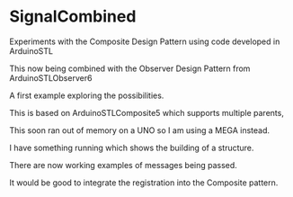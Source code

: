 # SignalCombined

Experiments with the Composite Design Pattern using code developed in ArduinoSTL

This now being combined with the Observer Design Pattern from ArduinoSTLObserver6

A first example exploring the possibilities.

This is based on ArduinoSTLComposite5 which supports multiple parents,

This soon ran out of memory on a UNO so I am using a MEGA instead.

I have something running which shows the building of a structure.

There are now working examples of messages being passed.

It would be good to integrate the registration into the Composite pattern.
